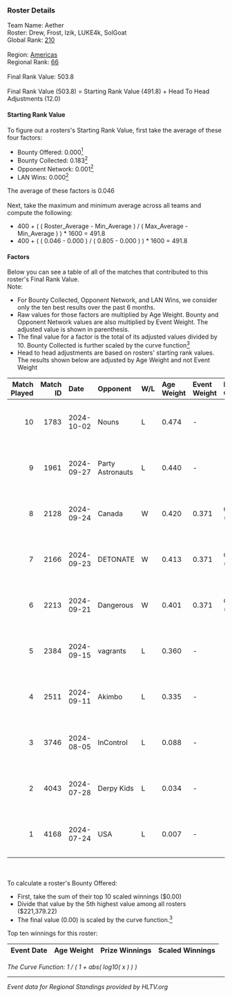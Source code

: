 ### Roster Details<br />
Team Name: Aether<br />
Roster: Drew, Frost, Izik, LUKE4k, SolGoat<br />
Global Rank: [210](../../standings_global_2025_01_20.md)<br />
<br />
Region: [Americas]( ../../standings_americas_2025_01_20.md)<br />
Regional Rank: [66]( ../../standings_americas_2025_01_20.md)<br />
<br />
Final Rank Value:  503.8<br />
<br />
Final Rank Value (503.8) = Starting Rank Value (491.8) + Head To Head Adjustments (12.0)<br />

#### Starting Rank Value<br />
To figure out a rosters's Starting Rank Value, first take the average of these four factors:<br />
- Bounty Offered: 0.000[<sup>1</sup>](#table2)
- Bounty Collected: 0.183[<sup>2</sup>](#table1)
- Opponent Network: 0.001[<sup>2</sup>](#table1)
- LAN Wins: 0.000[<sup>2</sup>](#table1)

The average of these factors is 0.046<br />
<br />
Next, take the maximum and minimum average across all teams and compute the following:<br />
- 400 + ( ( Roster_Average - Min_Average ) / ( Max_Average - Min_Average ) ) * 1600 = 491.8
- 400 + ( ( 0.046 - 0.000 ) / ( 0.805 - 0.000 ) ) * 1600 = 491.8


#### Factors<br />
Below you can see a table of all of the matches that contributed to this roster's Final Rank Value.<br />
Note:<br />

- For Bounty Collected, Opponent Network, and LAN Wins, we consider only the ten best results over the past 6 months.
- Raw values for those factors are multiplied by Age Weight. Bounty and Opponent Network values are also multiplied by Event Weight. The adjusted value is shown in parenthesis.
- The final value for a factor is the total of its adjusted values divided by 10. Bounty Collected is further scaled by the curve function[<sup>3</sup>](#curveFunction)
- Head to head adjustments are based on rosters' starting rank values. The results shown below are adjusted by Age Weight and not Event Weight
<span id="table1"></span><br />


| Match Played | Match ID | Date       | Opponent         | W/L | Age Weight | Event Weight | Bounty Collected | Opponent Network | LAN Wins  | H2H Adj. | Roster                               |
| -: | -: | :- | :- | :- | :- | :- | :- | :- | :- | -: | :- |
|           10 |     1783 | 2024-10-02 | Nouns            | L   | 0.474      | -            | -                | -                | -         |    -0.55 | Drew, Frost, Izik, LUKE4k, SolGoat   |
|            9 |     1961 | 2024-09-27 | Party Astronauts | L   | 0.440      | -            | -                | -                | -         |    -1.31 | AtomiK, Drew, Frost, LUKE4k, SolGoat |
|            8 |     2128 | 2024-09-24 | Canada           | W   | 0.420      | 0.371        | 0.002 (0.000)    | 0.063 (0.010)    | 0 (0.000) |     9.06 | AtomiK, Drew, Frost, LUKE4k, SolGoat |
|            7 |     2166 | 2024-09-23 | DETONATE         | W   | 0.413      | 0.371        | 0.000 (0.000)    | 0.030 (0.005)    | 0 (0.000) |     6.33 | AtomiK, Drew, Frost, LUKE4k, SolGoat |
|            6 |     2213 | 2024-09-21 | Dangerous        | W   | 0.401      | 0.371        | 0.000 (0.000)    | 0.000 (0.000)    | 0 (0.000) |     4.77 | AtomiK, Frost, Izik, LUKE4k, SolGoat |
|            5 |     2384 | 2024-09-15 | vagrants         | L   | 0.360      | -            | -                | -                | -         |    -2.34 | AtomiK, Drew, Frost, LUKE4k, SolGoat |
|            4 |     2511 | 2024-09-11 | Akimbo           | L   | 0.335      | -            | -                | -                | -         |    -2.36 | AtomiK, Drew, LUKE4k, RiFT, SolGoat  |
|            3 |     3746 | 2024-08-05 | InControl        | L   | 0.088      | -            | -                | -                | -         |    -0.80 | AtomiK, Frost, LUKE4k, RiFT, SolGoat |
|            2 |     4043 | 2024-07-28 | Derpy Kids       | L   | 0.034      | -            | -                | -                | -         |    -0.66 | AtomiK, Frost, LUKE4k, RiFT, SolGoat |
|            1 |     4168 | 2024-07-24 | USA              | L   | 0.007      | -            | -                | -                | -         |    -0.11 | AtomiK, Frost, LUKE4k, RiFT, SolGoat |

<br />
<span id="table2"></span><br />
To calculate a roster's Bounty Offered:<br />

- First, take the sum of their top 10 scaled winnings ($0.00)
- Divide that value by the 5th highest value among all rosters ($221,379.22)
- The final value (0.00) is scaled by the curve function.[<sup>3</sup>](#curveFunction)

Top ten winnings for this roster:<br />

| Event Date | Age Weight | Prize Winnings | Scaled Winnings |
| :- | -: | :- | :- |


<span id="curveFunction"></span>_The Curve Function: 1 / ( 1 + abs( log10( x ) ) )_<br />

---
_Event data for Regional Standings provided by HLTV.org_<br />
